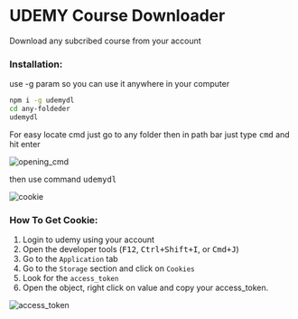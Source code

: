 # UDEMY Course Downloader
Download any subcribed course from your account

### Installation:

use -g param so you can use it anywhere in your computer
```bash
npm i -g udemydl
cd any-foldeder
udemydl
```

For easy locate cmd just go to any folder then in path bar just type <kbd>cmd</kbd> and hit enter

![opening_cmd](https://i.ibb.co.com/XpshtXv/Screenshot-2024-07-31-171026.png)

then use command <kbd>udemydl</kbd>

![cookie](https://i.ibb.co.com/NKYBnQ9/Screenshot-2024-07-31-171509.png)

### How To Get Cookie:
1. Login to udemy using your account
2. Open the developer tools (<kbd>F12</kbd>, <kbd>Ctrl+Shift+I</kbd>, or <kbd>Cmd+J</kbd>)
3. Go to the `Application` tab
4. Go to the `Storage` section and click on `Cookies`
5. Look for the `access_token`
6. Open the object, right click on value and copy your access_token.

![access_token](https://i.ibb.co.com/QXw2w0v/Screenshot-2024-07-31-170809.png)